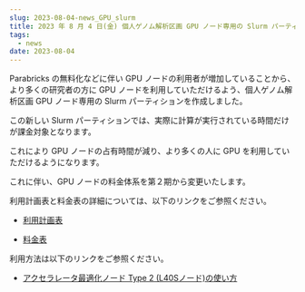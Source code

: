 ```yaml
---
slug: 2023-08-04-news_GPU_slurm
title: 2023 年 8 月 4 日(金) 個人ゲノム解析区画 GPU ノード専用の Slurm パーティションの作成
tags:
  - news
date: 2023-08-04
---
```


Parabricks の無料化などに伴い GPU ノードの利用者が増加していることから、より多くの研究者の方に GPU ノードを利用していただけるよう、個人ゲノム解析区画 GPU ノード専用の Slurm パーティションを作成しました。

この新しい Slurm パーティションでは、実際に計算が実行されている時間だけが課金対象となります。

<!-- truncate -->

これにより GPU ノードの占有時間が減り、より多くの人に GPU を利用していただけるようになります。

これに伴い、GPU ノードの料金体系を第２期から変更いたします。

利用計画表と料金表の詳細については、以下のリンクをご参照ください。
- [利用計画表](/application/resource_extension)

- [料金表](/guides/old_docs/terms_of_use_2019/)


利用方法は以下のリンクをご参照ください。

- [アクセラレータ最適化ノード Type 2 (L40Sノード)の使い方](/guides/using_personal_genome_division/GPU_nodes_type2/)

